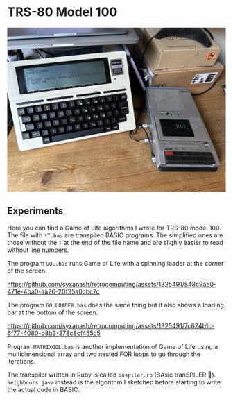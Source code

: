 # TRS-80 Model 100

![trs80](images/trs80model100.jpg)

## Experiments

Here you can find a Game of Life algorithms I wrote for TRS-80 model 100.
The file with `*T.bas` are transpiled BASIC programs. The simplified ones are those without the `T` at the end of the file name and are slighly easier to read without line numbers.

The program `GOL.bas` runs Game of Life with a spinning loader at the corner of the screen.

https://github.com/syxanash/retrocomputing/assets/1325491/548c9a50-471e-4ba0-aa26-20f35a0cbc7c

The program `GOLLOADER.bas` does the same thing but it also shows a loading bar at the bottom of the screen.

https://github.com/syxanash/retrocomputing/assets/1325491/7c624b1c-6f77-4080-b8b3-378c8cf455c5

Program `MATRIXGOL.bas` is another implementation of Game of Life using a multidimensional array and two nested FOR loops to go through the iterations.

The transpiler written in Ruby is called `baspiler.rb` (BAsic tranSPILER 👀).
`Neighbours.java` instead is the algorithm I sketched before starting to write the actual code in BASIC.
